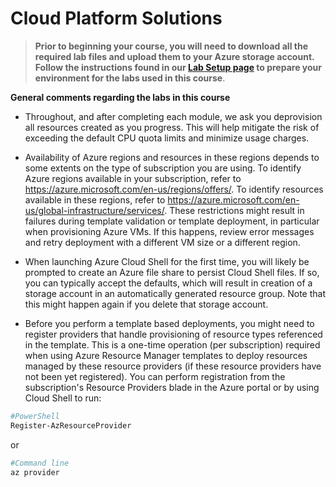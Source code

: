 # Cloud Platform Solutions

> **Prior to beginning your course, you will need to download all the required lab files and upload them to your Azure storage account. Follow the instructions found in our [Lab Setup page](https://github.com/CoIT-WGU/D084-Lab-Resources/blob/master/Instructions/Labs/00%20-%20Lab%20Setup.md) to prepare your environment for the labs used in this course**.

**General comments regarding the labs in this course**

* Throughout, and after completing each module, we ask you deprovision all resources created as you progress. This will help mitigate the risk of exceeding the default CPU quota limits and minimize usage charges.

* Availability of Azure regions and resources in these regions depends to some extents on the type of subscription you are using. To identify Azure regions available in your subscription, refer to https://azure.microsoft.com/en-us/regions/offers/. To identify resources available in these regions, refer to https://azure.microsoft.com/en-us/global-infrastructure/services/. These restrictions might result in failures during template validation or template deployment, in particular when provisioning Azure VMs. If this happens, review error messages and retry deployment with a different VM size or a different region.

* When launching Azure Cloud Shell for the first time, you will likely be prompted to create an Azure file share to persist Cloud Shell files. If so, you can typically accept the defaults, which will result in creation of a storage account in an automatically generated resource group. Note that this might happen again if you delete that storage account.

* Before you perform a template based deployments, you might need to register providers that handle provisioning of resource types referenced in the template. This is a one-time operation (per subscription) required when using Azure Resource Manager templates to deploy resources managed by these resource providers (if these resource providers have not been yet registered). You can perform registration from the subscription's Resource Providers blade in the Azure portal or by using Cloud Shell to run:

```Powershell
#PowerShell
Register-AzResourceProvider
```
or 
```PowerShell
#Command line
az provider
```
